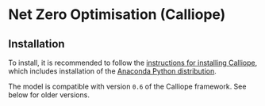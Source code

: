 # Net Zero Optimisation (Calliope)

## Installation

To install, it is recommended to follow the [instructions for installing Calliope](https://calliope.readthedocs.io/en/stable/user/installation.html), which includes installation of the [Anaconda Python distribution](https://www.continuum.io/downloads).

The model is compatible with version ``0.6`` of the Calliope framework. See below for older versions.

